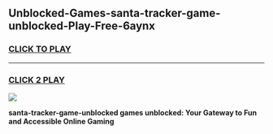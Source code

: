 
## Unblocked-Games-santa-tracker-game-unblocked-Play-Free-6aynx
<h3>
<a href="https://premium76.site?title=santa-tracker-game-unblocked&ref=20A">CLICK TO PLAY</a></h3>
<hr>

<h3>
<a href="https://premium76.site?title=santa-tracker-game-unblocked&ref=20A">CLICK 2 PLAY</a>
  
</h3>

<a href="https://premium76.site?title=santa-tracker-game-unblocked&ref=20A"><img src="https://clearcache.store/games.png"></a>


**santa-tracker-game-unblocked games unblocked: Your Gateway to Fun and Accessible Online Gaming**

